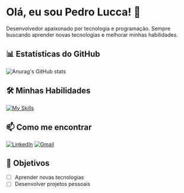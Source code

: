 # Olá, eu sou Pedro Lucca! 👋

Desenvolvedor apaixonado por tecnologia e programação. Sempre buscando aprender novas tecnologias e melhorar minhas habilidades. 

## 📊 Estatísticas do GitHub

![Anurag's GitHub stats](https://github-readme-stats.vercel.app/api?username=PedrooLucca&show_icons=true&theme=dark)

## 🛠️ Minhas Habilidades

[![My Skills](https://skillicons.dev/icons?i=js,html,css,c,cs,cpp,git,github,java,react,nodejs&perline=5)](https://skillicons.dev)

## 📫 Como me encontrar

[![LinkedIn](https://img.shields.io/badge/LinkedIn-0077B5?style=for-the-badge&logo=linkedin&logoColor=white)](https://www.linkedin.com/in/pedro-oliveira-bb28862b5/)
[![Gmail](https://img.shields.io/badge/Gmail-D14836?style=for-the-badge&logo=gmail&logoColor=white)](mailto:pedrolfo2911@gmail.com)

## 🎯 Objetivos

- [ ] Aprender novas tecnologias
- [ ] Desenvolver projetos pessoais
